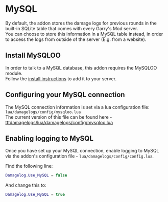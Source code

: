 # MySQL
By default, the addon stores the damage logs for previous rounds in the built-in SQLite table that comes with every Garry's Mod server.<br>
You can choose to store this information in a MySQL table instead, in order to access the logs from outside of the server (E.g. from a website).


## Install MySQLOO
In order to talk to a MySQL database, this addon requires the MySQLOO module.<br>
Follow the [install instructions](https://github.com/FredyH/MySQLOO#install-instructions) to add it to your server.

## Configuring your MySQL connection
The MySQL connection information is set via a lua configuration file: `lua/damagelogs/config/mysqloo.lua`<br>
The current version of this file can be found here - [tttdamagelogs/lua/damagelogs/config/mysqloo.lua](https://github.com/BadgerCode/tttdamagelogs/blob/master/lua/damagelogs/config/mysqloo.lua)


## Enabling logging to MySQL
Once you have set up your MySQL connection, enable logging to MySQL via the addon's configuration file - `lua/damagelogs/config/config.lua`.

Find the following line:<br>
```lua
Damagelog.Use_MySQL = false
```

And change this to:<br>
```lua
Damagelog.Use_MySQL = true
```
